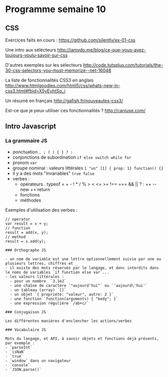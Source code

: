 # Programme semaine 10

## CSS

Exercices faits en cours : https://github.com/silently/ex-01-css

Une intro aux sélécteurs http://iamvdo.me/blog/ce-que-vous-avez-toujours-voulu-savoir-sur-css

D'autres exemples sur les sélecteurs http://code.tutsplus.com/tutorials/the-30-css-selectors-you-must-memorize--net-16048

La liste de fonctionnalités CSS3 en anglais http://www.htmlgoodies.com/html5/css/whats-new-in-css3.html#fbid=X5yEvhtSq_j

Un résumé en français http://gafish.fr/nouveautes-css3/

Est-ce que je peux utiliser ces fonctionnalités ? http://caniuse.com/


## Intro Javascript

### La grammaire JS

- ponctuation `, ; ( ) { } ? :`
- conjonctions de subordination `if else switch while for`
- pronom `var`
- groupe nominal : valeurs littérales `1 "un" [1] { prop: 1} function() {}`
- il y a des mots "invariables" `true false`
- verbes :
  - opérateurs .[]() typeof = + - ! * / % > < <= >= !== === && || ? : ++ --  new += return
  - fonctions
  - méthodes

Exemples d'utilisation des verbes :
```
// operator
var result = x + y;
// function
result = add(x, y);
// method
result = x.add(y);

### Orthographe JS

- un nom de variable est une lettre optionnellement suivie par une ou plusieurs lettres, chiffres et _
- il existe des mots réservés par le langage, et donc interdits dans le noms de variables `if function else var`...
- les valeurs littérales :
  - pour un nombre  `3.1e2`
  - une chaîne de caractère `"aujourd'hui"` ou `'aujourd\'hui'`
  - un tableau (array) `[]`
  - un objet `{ propriété: "valeur", autre: 2 }`
  - une fonction `function(arguments) { "body"; }`
  - une expression régulière `/ab+c/`

### Conjugaison JS

Les différentes manières d'enclencher les actions/verbes

### Vocabulaire JS

Mots du langage, et API, à savoir objets et fonctions déjà présents, par exemple :
- `parseInt`
- `isNaN`
- `true`
- `window` dans un navigateur
- `console`
- `JSON.parse()`
